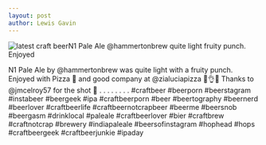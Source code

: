 ```yaml
---
layout: post
author: Lewis Gavin
---
```


![latest craft beerN1 Pale Ale @hammertonbrew  quite light fruity punch. Enjoyed](https://instagram.fman1-1.fna.fbcdn.net/vp/df74ed025c39b3fa33eff62bee2487b4/5C785F02/t51.2885-15/sh0.08/e35/s750x750/43129924_2577313722279112_3932259361088398832_n.jpg?ig_cache_key=MTg4OTg4OTQyMjA0OTI1NDM4MQ%3D%3D.2)

N1 Pale Ale by @hammertonbrew  was quite light with a fruity punch. Enjoyed with Pizza 🍕 and good company at @zialuciapizza 🙌👌🍻 Thanks to @jmcelroy57 for the shot 📸
.
.
.
.
.
.
.
.
#craftbeer #beerporn #beerstagram #instabeer #beergeek #ipa #craftbeerporn #beer #beertography #beernerd #beerlover #craftbeerlife #craftbeernotcrapbeer #beerme #beersnob #beergasm #drinklocal #paleale #craftbeerlover #bier #craftbrew #craftnotcrap #brewery #indiapaleale #beersofinstagram #hophead #hops #craftbeergeek #craftbeerjunkie #ipaday
